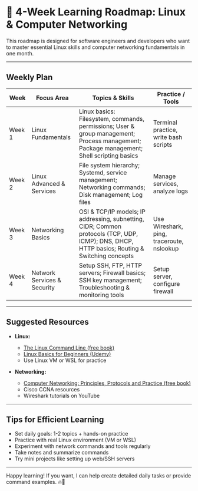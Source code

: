 # 📅 4-Week Learning Roadmap: Linux & Computer Networking

This roadmap is designed for software engineers and developers who want to master essential Linux skills and computer networking fundamentals in one month.

---

## Weekly Plan

| Week     | Focus Area                 | Topics & Skills                                                                                     | Practice / Tools                     |
|----------|----------------------------|--------------------------------------------------------------------------------------------------|------------------------------------|
| Week 1   | Linux Fundamentals          | Linux basics: Filesystem, commands, permissions; User & group management; Process management; Package management; Shell scripting basics | Terminal practice, write bash scripts |
| Week 2   | Linux Advanced & Services   | File system hierarchy; Systemd, service management; Networking commands; Disk management; Log files | Manage services, analyze logs       |
| Week 3   | Networking Basics           | OSI & TCP/IP models; IP addressing, subnetting, CIDR; Common protocols (TCP, UDP, ICMP); DNS, DHCP, HTTP basics; Routing & Switching concepts | Use Wireshark, ping, traceroute, nslookup |
| Week 4   | Network Services & Security | Setup SSH, FTP, HTTP servers; Firewall basics; SSH key management; Troubleshooting & monitoring tools | Setup server, configure firewall    |

---

## Suggested Resources

- **Linux:**  
  - [The Linux Command Line (free book)](http://linuxcommand.org/tlcl.php)  
  - [Linux Basics for Beginners (Udemy)](https://www.udemy.com/course/linux-basics-for-beginners/)  
  - Use Linux VM or WSL for practice  

- **Networking:**  
  - [Computer Networking: Principles, Protocols and Practice (free book)](https://intronetworks.cs.luc.edu/current/pdf/2019-intronetworks.pdf)  
  - Cisco CCNA resources  
  - Wireshark tutorials on YouTube  

---

## Tips for Efficient Learning

- Set daily goals: 1-2 topics + hands-on practice  
- Practice with real Linux environment (VM or WSL)  
- Experiment with network commands and tools regularly  
- Take notes and summarize commands  
- Try mini projects like setting up web/SSH servers  

---

Happy learning! If you want, I can help create detailed daily tasks or provide command examples. 🔥💪
